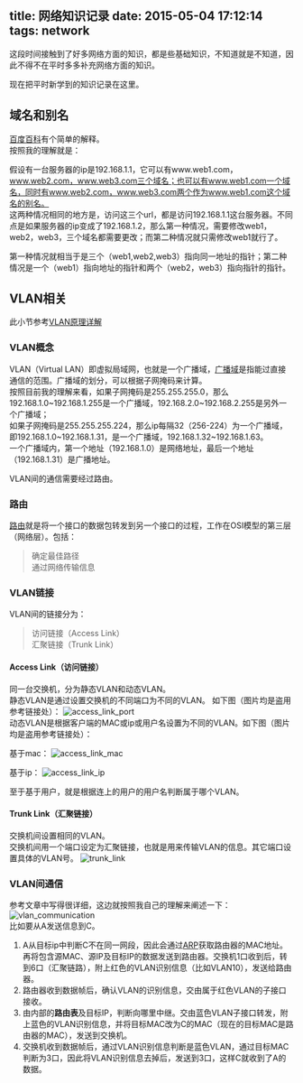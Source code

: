 title: 网络知识记录
date: 2015-05-04 17:12:14
tags: network
---
这段时间接触到了好多网络方面的知识，都是些基础知识，不知道就是不知道，因此不得不在平时多多补充网络方面的知识。

现在把平时新学到的知识记录在这里。

## 域名和别名
[百度百科](http://baike.baidu.com/link?url=r5FtzXC7Mtd2D46xtLMrrA3e0iVyjN7Q9oyAxQBJsHqHzMt_bVmrVRr9vZvivK3R#5 "")有个简单的解释。  
按照我的理解就是：  

假设有一台服务器的ip是192.168.1.1，它可以有www.web1.com，www.web2.com，www.web3.com三个域名；也可以有www.web1.com一个域名，同时有www.web2.com，www.web3.com两个作为www.web1.com这个域名的别名。  
这两种情况相同的地方是，访问这三个url，都是访问192.168.1.1这台服务器。不同点是如果服务器的ip变成了192.168.1.2，那么第一种情况，需要修改web1，web2，web3，三个域名都需要更改；而第二种情况就只需修改web1就行了。

第一种情况就相当于是三个（web1,web2,web3）指向同一地址的指针；第二种情况是一个（web1）指向地址的指针和两个（web2，web3）指向指针的指针。
## VLAN相关
此小节参考[VLAN原理详解](http://blog.csdn.net/phunxm/article/details/9498829 "")
### VLAN概念
VLAN（Virtual LAN）即虚拟局域网，也就是一个广播域，[广播域](http://baike.baidu.com/link?url=NBT9oo8h3CI4GRV3tjLoGK6_wCbagdz0o-vwH1rUNAOyEBZYBKx70oJZUEgfoU7lRBVdwmlAG6NoWjxPjTa7wK "")是指能过直接通信的范围。广播域的划分，可以根据子网掩码来计算。  
按照目前我的理解来看，如果子网掩码是255.255.255.0，那么192.168.1.0~192.168.1.255是一个广播域，192.168.2.0~192.168.2.255是另外一个广播域；  
如果子网掩码是255.255.255.224，那么ip每隔32（256-224）为一个广播域，即192.168.1.0~192.168.1.31，是一个广播域，192.168.1.32~192.168.1.63。  
一个广播域内，第一个地址（192.168.1.0）是网络地址，最后一个地址（192.168.1.31）是广播地址。

VLAN间的通信需要经过路由。
### 路由
[路由](http://baike.baidu.com/link?url=e8vwGyZKeqEpfqH-pSSUerDJFtOSUfWQh2SV6o72lmVWB5p6CuPQvDg_3qlKYj60T91sAuGrVRs-KlX9ZTek8aZ8c41n6625E1icOwl0EGK#1 "")就是将一个接口的数据包转发到另一个接口的过程，工作在OSI模型的第三层（网络层）。包括：
> 确定最佳路径  
> 通过网络传输信息

### VLAN链接
VLAN间的链接分为：
> 访问链接（Access Link）  
> 汇聚链接（Trunk Link）

#### Access Link（访问链接）
同一台交换机，分为静态VLAN和动态VLAN。  
静态VLAN是通过设置交换机的不同端口为不同的VLAN。 如下图（图片均是盗用参考链接处）：
![access_link_port](http://img.blog.csdn.net/20130726174909406 "access_link_port")  
动态VLAN是根据客户端的MAC或ip或用户名设置为不同的VLAN。如下图（图片均是盗用参考链接处）：

基于mac：
![access_link_mac](http://img.blog.csdn.net/20130726174941218 "access_link_mac")    

基于ip：
![access_link_ip](http://img.blog.csdn.net/20130726175015406 "access_link_ip")

至于基于用户，就是根据连上的用户的用户名判断属于哪个VLAN。
#### Trunk Link（汇聚链接）
交换机间设置相同的VLAN。  
交换机间用一个端口设定为汇聚链接，也就是用来传输VLAN的信息。其它端口设置具体的VLAN号。
![trunk_link](http://img.blog.csdn.net/20130726175217593 "trunk_link")

### VLAN间通信
参考文章中写得很详细，这边就按照我自己的理解来阐述一下：
![vlan_communication](http://img.blog.csdn.net/20130726175659000 "vlan_communication")  
比如要从A发送信息到C。  
1. A从目标ip中判断C不在同一网段，因此会通过[ARP](http://baike.baidu.com/link?url=v4lWRw5HOygXoig4vh67Yp71bkgv6w5nYxv4D8g_FXEDO5EHwM1QoV_V81RUJrD5jQ6GSTYK_7bkDXTwyOQw_rpGy-7tc21QzBpP0vrLz5S "ARP")获取路由器的MAC地址。再将包含源MAC、源IP及目标IP的数据发送到路由器。交换机1口收到后，转到6口（汇聚链路），附上红色的VLAN识别信息（比如VLAN10），发送给路由器。  
2. 路由器收到数据帧后，确认VLAN的识别信息，交由属于红色VLAN的子接口接收。  
3. 由内部的**路由表**及目标IP，判断向哪里中继。交由蓝色VLAN子接口转发，附上蓝色的VLAN识别信息，并将目标MAC改为C的MAC（现在的目标MAC是路由器的MAC），发送到交换机。   
4. 交换机收到数据帧后，通过VLAN识别信息判断是蓝色VLAN，通过目标MAC判断为3口，因此将VLAN识别信息去掉后，发送到3口，这样C就收到了A的数据。